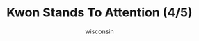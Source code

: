 ---
media: "images/rounds/round_4_1/kwon_stands_to_attention_4.png"
media_type: image
type: art
title: Kwon Stands To Attention (4/5)
author: [wisconsin]
desc: Kwon Myong-hwa stands to attention a bit too enthusiastically, making her fellow Soviet marines uncomfortable.
---